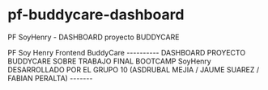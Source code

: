 # pf-buddycare-dashboard
PF SoyHenry - DASHBOARD  proyecto BUDDYCARE 

PF Soy Henry Frontend BuddyCare ---------- DASHBOARD PROYECTO BUDDYCARE SOBRE TRABAJO FINAL BOOTCAMP SoyHenry DESARROLLADO POR EL GRUPO 10 (ASDRUBAL MEJIA / JAUME SUAREZ / FABIAN PERALTA) -------
